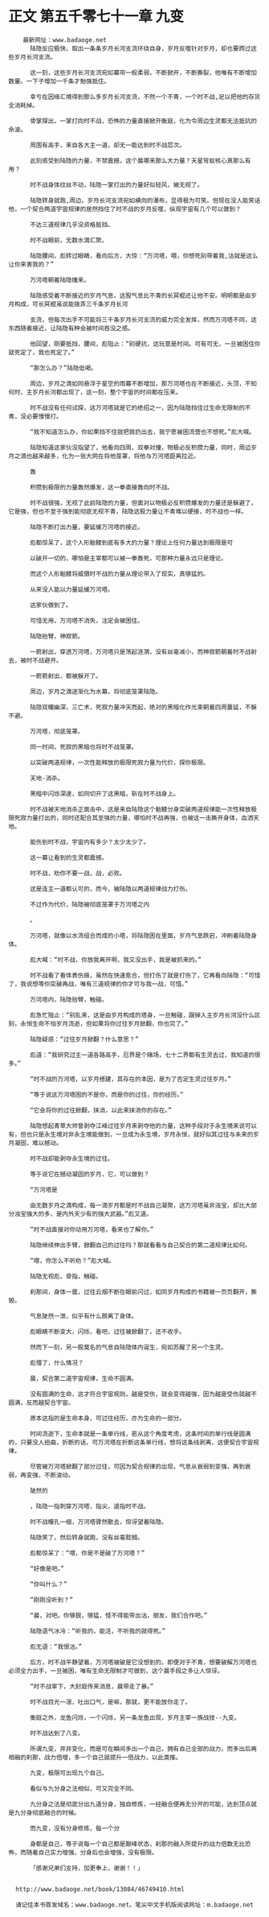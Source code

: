 # 正文 第五千零七十一章 九变
        最新网址：www.badaoge.net
          陆隐反应极快，取出一条条岁月长河支流环绕自身，岁月反噬针对岁月，却也要跨过这些岁月长河支流。
      
          这一刻，这些岁月长河支流宛如幕帘一般柔弱，不断掀开，不断撕裂，他唯有不断增加数量。一下子增加一千条才勉强抵住。
      
          幸亏在因缘汇境得到那么多岁月长河支流，不然一个不青，一个时不战,足以把他的存货全消耗掉。
      
          骨掌探出，一掌打向时不战，恐怖的力量直接掀开衡庭，化为令周边生灵都无法抵抗的余波。
      
          周围有高手，来自各大主一道，却无一能达到时不战层次。
      
          此刻感受到陆隐的力量，不禁震撼，这个晨哪来那么大力量？天星穹蚁核心真那么有用？
      
          时不战身体纹丝不动，陆隐一掌打出的力量好似轻风，被无视了。
      
          陆隐转身就跑,周边，岁月长河支流宛如横向的瀑布，显得极为可笑。但现在没人能笑话他，一个契合两道宇宙规律的居然挡住了时不战的岁月反噬，纵观宇宙有几个可以做到？
      
          不达三道规律几乎没资格抵挡。
      
          时不战眼前，无数水滴汇聚。
      
          陆隐腰间，彪转过眼睛，看向后方，大惊：“万河塔，喂，你想死别带着我,沽就是这么让你来害我的？”
      
          万河塔朝着陆隐撞来。
      
          陆隐感受着不断接近的岁月气息，这股气息比不青的长冥棍还让他不安。明明都是由岁月构成，可长冥棍虽说能拨弄三千条岁月长河
      
          支流，但每次出手不可能将三千条岁月长河支流的威力完全发挥，然而万河塔不同，这东西随着接近，让陆隐有种会被时间吞没之感。
      
          他回望，刚要抵挡，腰间，彪阻止：“别硬抗，这玩意是时间。可有可无，一旦被困住你就死定了，我也死定了。”
      
          “那怎么办？”陆隐低喝。
      
          周边，岁月之滴如同悬浮于星空的雨幕不断增加，那万河塔也在不断接近，头顶，不知何时，主岁月长河都出现了，这一刻，整个宇宙的时间都在压来。
      
          时不战没有任何试探，这万河塔就是它的绝招之一，因为陆隐挡住过生命无限制的不青，没必要慢慢打。
      
          “我不知道怎么办，你如果挡不住就把我扔出去，我宁愿被困流营也不想死。”彪大喊。
      
          陆隐知道这家伙没指望了，他看向四周，双拳对撞，物极必反积攒力量，同时，周边岁月之滴也越来越多，化为一张大网在将他笼罩，将他与万河塔距离拉近。
      
          轰
      
          积攒到极限的力量轰然爆发，这一拳直接轰向时不战。
      
          时不战很强，无视了此前陆隐的力量，但面对以物极必反积攒爆发的力量还是躲避了，它是强，但也不至于强到能彻底无视不青，陆隐这股力量让不青难以硬接，时不战也一样。
      
          陆隐不断打出力量，要延缓万河塔的接近。
      
          彪都惊呆了，这个人形骷髅到底有多大的力量？理论上任何力量达到极限是可
      
          以破开一切的，哪怕是主宰都可以被一拳轰死，可那种力量永远只是理论。
      
          而这个人形骷髅将威慑时不战的力量从理论带入了现实，真够猛的。
      
          从来没人能以力量延缓万河塔。
      
          这家伙做到了。
      
          可惜无用，万河塔不消失，注定会被困住。
      
          陆隐抬臂，神寂箭。
      
          一箭射出，穿透万河塔，万河塔只是荡起涟漪，没有丝毫减小，而神寂箭朝着时不战射去，被时不战避开。
      
          一箭箭射出，都被躲开了。
      
          周边，岁月之滴逐渐化为水幕，将彻底笼罩陆隐。
      
          陆隐双瞳幽深，三亡术，死寂力量冲天而起，绝对的黑暗化作光束朝着四周蔓延，不躲不避。
      
          万河塔，彻底笼罩。
      
          同一时间，死寂的黑暗也将时不战笼罩。
      
          以突破两道规律，一次性能释放的极限死寂力量为代价，探你极限。
      
          天地-消杀。
      
          黑暗中闪烁深邃，如同切开了这黑暗，斩在时不战身上。
      
          时不战被天地消杀正面击中，这是来自陆隐这个骷髅分身突破两道规律能一次性释放极限死寂力量打出的，同时还配合其至强的力量，哪怕时不战再强，也被这一击撕开身体，血洒天地。
      
          能伤到时不战，宇宙内有多少？太少太少了。
      
          这一幕让看到的生灵都震撼。
      
          时不战，劝你不要一战，战，必败。
      
          这是连主一道都认可的，而今，被陆隐以两道规律战力打伤。
      
          不过作为代价，陆隐被彻底笼罩于万河塔之内
      
          。
      
          万河塔，就像以水流组合而成的小塔，将陆隐困在里面，岁月气息跌宕，冲刷着陆隐身体。
      
          彪大喊：“时不战，你放我离开啊，我又没出手，我是被抓来的。”
      
          时不战看了看体表伤痕，虽然在快速愈合，但打伤了就是打伤了，它再看向陆隐：“可惜了，我说想等你突破再战，唯有三道规律的你才可与我一战，可惜。”
      
          万河塔内，陆隐抬臂，触碰。
      
          彪急忙阻止：“别乱来，这是由岁月构成的塔身，一旦触碰，跟掉入主岁月长河没什么区别，永恒生命不怕岁月流逝，但如果将你过往岁月掀翻，你也完了。”
      
          陆隐疑惑：“过往岁月掀翻？什么意思？”
      
          彪道：“我研究过主一道各路高手，厄界是个赌场，七十二界都有生灵去过，我知道的很多。”
      
          “时不战的万河塔，以岁月搭建，其存在的本因，是为了否定生灵过往岁月。”
      
          “等于说这万河塔困的不是你，而是你的过往，你的经历。”
      
          “它会将你的过往掀翻，抹消，以此来抹消你的存在。”
      
          陆隐想起青草大师曾剥夺江峰过往岁月来剥夺他的力量，这种手段对于永生境来说可以有，但也只是永生境对非永生境能做到，一旦成为永生境，岁月永恒，就好似其过往与未来的岁月凝固，难以撼动。
      
          时不战却能剥夺永生境的过往。
      
          等于说它在撼动凝固的岁月，它，可以做到？
      
          “万河塔是
      
          由无数岁月之滴构成，每一滴岁月都是时不战自己凝聚，这万河塔虽非浊宝，却比大部分浊宝强大的多，是内外天少有的强大武器。”彪又道。
      
          “时不战直接对你动用万河塔，看来也了解你。”
      
          陆隐继续伸出手臂，掀翻自己的过往吗？那就看看与自己契合的第二道规律比如何。
      
          “喂，你怎么不听劝？”彪大喊。
      
          陆隐无视彪，骨指，触碰。
      
          刹那间，身体一震，过往云烟不断在眼前闪过，如同岁月构成的书籍被一页页翻开，撕毁。
      
          气息陡然一泄，似乎有什么脱离了身体。
      
          彪眼睛不断变大，闪烁，看吧，过往被掀翻了，还不收手。
      
          然而下一刻，另一股莫名的气息自陆隐体内诞生，宛如苏醒了另一个生灵。
      
          彪懵了，什么情况？
      
          晨，契合第二道宇宙规律，生命不圆满。
      
          没有圆满的生命，这才符合宇宙规则，越是受伤，就会变得越强，因为越是受伤就越不圆满，反而越契合宇宙。
      
          原本这指的是生命本身，可过往经历，亦为生命的一部分。
      
          时间流逝下，生命本就是一条单行线，若从这个角度考虑，这条时间的单行线是圆满的，只要没人扭曲，折断的话，可万河塔在折断这条单行线，想将这条线剥离，这便契合宇宙规律。
      
          尽管被万河塔掀翻了部分过往，可因为契合规律的出现，气息从衰弱到变强，再到衰弱，再变强，不断波动。
      
          陡然的
      
          ，陆隐一指刺穿万河塔，指尖，遥指时不战。
      
          时不战瞳孔一缩，万河塔骤然散去，惊讶望着陆隐。
      
          陆隐笑了，然后转身就跑，没有丝毫耽搁。
      
          彪都惊呆了：“喂，你是不是破了万河塔？”
      
          “好像是吧。”
      
          “你叫什么？”
      
          “刚刚没听到？”
      
          “晨，对吧。你够狠，够猛，怪不得能带出沽，朋友，我们合作吧。”
      
          陆隐语气冰冷：“听我的，能活，不听我的就得死。”
      
          彪无语：“我恨沽。”
      
          后方，时不战平静望着，万河塔被破是它没想到的，即便对于不青，想要破解万河塔也必须全力出手，一旦被困，唯有生命无限制才可做到，这个晨手段之多让人惊讶。
      
          “时不战宰下，大封庭传来消息，晨带走了暴。”
      
          时不战目光一凛，吐出口气，是嘛，那就，更不能放你走了。
      
          衡庭之外，龙鱼闪烁，一个闪烁，另一条龙鱼出现，岁月主宰一族战技--九变。
      
          时不战达到了八变。
      
          所谓九变，并非变化，而是可在瞬间多出一个自己，拥有自己全部的战力，而多出后再相融的刹那，战力倍增，多一个自己就提升一倍战力，以此类推。
      
          九变，极限可出现九个自己。
      
          看似与九分身之法相似，可又完全不同。
      
          九分身之法是彻底分出九道分身，独自修炼，一经融合便再无分开的可能，达到顶点就是九分身彻底融合的时候。
      
          而九变，没有分身修炼，每一个分
      
          身都是自己，等于说每一个自己都是巅峰状态，刹那的融入所提升的战力倍数无比恐怖，而随着自己实力增强，分身后也会增强，没有极限。
      
          「感谢兄弟们支持，加更奉上，谢谢！！」
      
      
      http://www.badaoge.net/book/13084/46749410.html
      
      请记住本书首发域名：www.badaoge.net。笔尖中文手机版阅读网址：m.badaoge.net